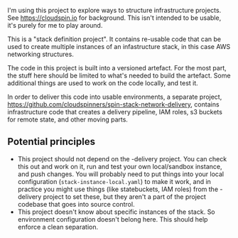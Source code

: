 
I'm using this project to explore ways to structure infrastructure projects. See https://cloudspin.io for background. This isn't intended to be usable, it's purely for me to play around.

This is a "stack definition project". It contains re-usable code that can be used to create multiple instances of an infastructure stack, in this case AWS networking structures.

The code in this project is built into a versioned artefact. For the most part, the stuff here should be limited to what's needed to build the artefact. Some additional things are used to work on the code locally, and test it.

In order to deliver this code into usable environments, a separate project, https://github.com/cloudspinners/spin-stack-network-delivery, contains infrastructure code that creates a delivery pipeline, IAM roles, s3 buckets for remote state, and other moving parts.


## Potential principles

- This project should not depend on the -delivery project. You can check this out and work on it, run and test your own local/sandbox instance, and push changes. You will probably need to put things into your local configuration (`stack-instance-local.yaml`) to make it work, and in practice you might use things (like statebuckets, IAM roles) from the -delivery project to set these, but they aren't a part of the project codebase that goes into source control.
- This project doesn't know about specific instances of the stack. So environment configuration doesn't belong here. This should help enforce a clean separation.

